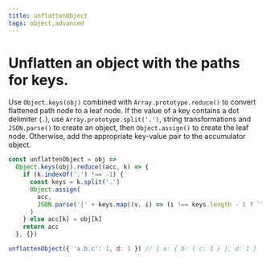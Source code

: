 ```yaml
---
title: unflattenObject
tags: object,advanced
---
```


# Unflatten an object with the paths for keys.

Use `Object.keys(obj)` combined with `Array.prototype.reduce()` to convert flattened path node to a leaf node.
If the value of a key contains a dot delimiter (`.`), use `Array.prototype.split('.')`, string transformations and `JSON.parse()` to create an object, then `Object.assign()` to create the leaf node.
Otherwise, add the appropriate key-value pair to the accumulator object.

```js
const unflattenObject = obj =>
  Object.keys(obj).reduce((acc, k) => {
    if (k.indexOf('.') !== -1) {
      const keys = k.split('.')
      Object.assign(
        acc,
        JSON.parse('{' + keys.map((v, i) => (i !== keys.length - 1 ? `"${v}":{` : `"${v}":`)).join('') + obj[k] + '}'.repeat(keys.length))
      )
    } else acc[k] = obj[k]
    return acc
  }, {})
```

```js
unflattenObject({ 'a.b.c': 1, d: 1 }) // { a: { b: { c: 1 } }, d: 1 }
```
